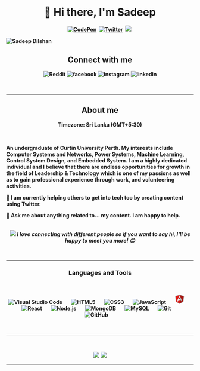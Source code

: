 <p>
  <h1 align="center"><b>👋 Hi there, I'm Sadeep</h1>
</p>
<p align="center">
<a href="https://codepen.io/sadeep654"><img src="https://img.shields.io/badge/Codepen-000000?style=for-the-badge&logo=codepen&logoColor=white" alt="CodePen" /></a>&nbsp;
<a href="https://twitter.com/sadeepdilshan69"><img src="https://img.shields.io/badge/Twitter-1DA1F2?style=for-the-badge&logo=twitter&logoColor=white" alt="Twitter" /></a>&nbsp;
<a href="https://dev.to/sadeep654"><img src="https://img.shields.io/badge/dev.to-0A0A0A?style=for-the-badge&logo=dev.to&logoColor=white alt="Dev.to" /></a>&nbsp;
</p>
  
 ![Sadeep Dilshan](https://user-images.githubusercontent.com/76505825/156299447-eab452ac-8e0b-4b84-9cac-31018f1eaf61.jpg) 
 
<h2 align="center">Connect with me</h2>
<p align="center">
 <img alt="Reddit" src="https://img.shields.io/badge/Reddit-FF4500?style=for-the-badge&logo=reddit&logoColor=white">
 <img alt="facebook" src="https://img.shields.io/badge/Facebook-1877F2?style=for-the-badge&logo=facebook&logoColor=white">
 <img alt="instagram" src="https://img.shields.io/badge/Instagram-E4405F?style=for-the-badge&logo=instagram&logoColor=white">
 <img alt="linkedin" src="https://img.shields.io/badge/LinkedIn-0077B5?style=for-the-badge&logo=linkedin&logoColor=white">
</p>
<br />

---
<h2 align="center">About me</h2>
<p align="center">
Timezone: Sri Lanka (GMT+5:30)
</p>
<br />
<p>An undergraduate of Curtin University Perth. My interests include Computer Systems and Networks, Power Systems, Machine Learning, Control System Design, and Embedded System. I am a highly dedicated individual and I believe that there are endless opportunities for growth in the field of Leadership & Technology which is one of my passions as well as to gain professional experience through work, and volunteering activities.</p>

:muscle: I am currently helping others to get into tech too by creating content using Twitter.<br />
<!--:eyes: I’m currently learning ... TypeScript <br />
:raising_hand: I’m looking to collaborate with ... someone who is interested in art / music or helping people /environment <br />
:dizzy_face: I’m looking for help with ... TypeScript<br />-->
💬 Ask me about anything related to... my content. I am happy to help.<br />
  <br />
<p align="center">
<img src="https://media.giphy.com/media/LnQjpWaON8nhr21vNW/giphy.gif" width="60"> <em><b>I love connecting with different people</b> so if you want to say <b>hi, I'll be happy to meet you more!</b> 😊</em>
</p>
<br />

---
<h3 align="center"> Languages and Tools</h3>
</p>
<br />
<p align="center">
<img alt="Visual Studio Code" width="26px" src="https://cdn.jsdelivr.net/gh/devicons/devicon/icons/vscode/vscode-original.svg" style="padding-right:20px;" />
<img alt="HTML5" width="26px" src="https://cdn.jsdelivr.net/gh/devicons/devicon/icons/html5/html5-original.svg" style="padding-right:20px;" />
<img alt="CSS3" width="26px" src="https://cdn.jsdelivr.net/gh/devicons/devicon/icons/css3/css3-original.svg" style="padding-right:20px;" />
<img alt="JavaScript" width="26px" src="https://cdn.jsdelivr.net/gh/devicons/devicon/icons/javascript/javascript-original.svg" style="padding-right:20px;" />
<img alt="Angular" width="26px" src="https://github.com/devicons/devicon/blob/v2.14.0/icons/angularjs/angularjs-original.svg" style="padding-right:20px;" />
<img alt="React" width="26px" src="https://cdn.jsdelivr.net/gh/devicons/devicon/icons/react/react-original.svg" style="padding-right:20px;" />
<img alt="Node.js" width="26px" src="https://cdn.jsdelivr.net/gh/devicons/devicon/icons/nodejs/nodejs-original.svg" style="padding-right:20px;" />
<img alt="MongoDB" width="26px" src="https://cdn.jsdelivr.net/gh/devicons/devicon/icons/mongodb/mongodb-original.svg" style="padding-right:20px;" />
<img alt="MySQL" width="26px" src="https://cdn.jsdelivr.net/gh/devicons/devicon/icons/mysql/mysql-original.svg" style="padding-right:20px;" />
<img alt="Git" width="26px" src="https://cdn.jsdelivr.net/gh/devicons/devicon/icons/git/git-original.svg" style="padding-right:20px;" />
<img alt="GitHub" width="26px" src="https://user-images.githubusercontent.com/3369400/139447912-e0f43f33-6d9f-45f8-be46-2df5bbc91289.png" style="padding-right:20px;" />
   </p>
<br />

---
<br />
<p align="center">
<img src="https://github-readme-stats.vercel.app/api?username=sadeep654&theme=radical&show_icons=true" width="410"/>
<img src="https://github-readme-stats.vercel.app/api/top-langs/?username=sadeep654&layout=compact&theme=radical" width="400" />
</p>

---
  
[twitter]: https://twitter.com/sadeepdilshan69
[instagram]: https://www.instagram.com/sadeep654/
[linkedin]: https://www.linkedin.com/in/sadeep-dilshan-kasthuriarachchi-973829142/

<!---
sadeep654/sadeep654 is a ✨ special ✨ repository because its `README.md` (this file) appears on your GitHub profile.
You can click the Preview link to take a look at your changes.
--->
